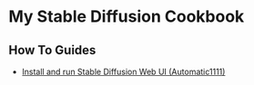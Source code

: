 # My Stable Diffusion Cookbook
 
 ## How To Guides
 - [Install and run Stable Diffusion Web UI (Automatic1111) ](sd-installation-guide.md)


